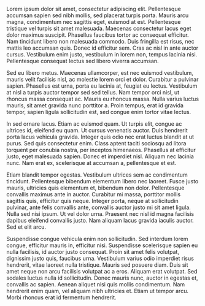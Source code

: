 
Lorem ipsum dolor sit amet, consectetur adipiscing elit. Pellentesque accumsan sapien sed nibh mollis, sed placerat turpis porta. Mauris arcu magna, condimentum nec sagittis eget, euismod at est. Pellentesque tristique vel turpis sit amet malesuada. Maecenas consectetur lacus eget dolor maximus suscipit. Phasellus faucibus tortor ac consequat efficitur. Nam tincidunt libero non malesuada commodo. Duis fringilla est risus, nec mattis leo accumsan quis. Donec id efficitur sem. Cras ac nisl in ante auctor cursus. Vestibulum enim justo, vestibulum in lorem non, tempus lacinia nisi. Pellentesque consequat lectus sed libero viverra accumsan.

Sed eu libero metus. Maecenas ullamcorper, est nec euismod vestibulum, mauris velit facilisis nisl, ac molestie lorem orci et dolor. Curabitur a pulvinar sapien. Phasellus est urna, porta eu lacinia at, feugiat eu lectus. Vestibulum at nisl a turpis auctor tempor sed sed tellus. Nam tempor orci nisl, ut rhoncus massa consequat ac. Mauris eu rhoncus massa. Nulla varius luctus mauris, sit amet gravida nunc porttitor a. Proin tempus, erat id gravida tempor, sapien ligula sollicitudin est, sed congue enim tortor vitae lectus.

In sed ornare lacus. Etiam ac euismod quam. Ut turpis elit, congue ac ultrices id, eleifend eu quam. Ut cursus venenatis auctor. Duis hendrerit porta lacus vehicula gravida. Integer quis odio nec erat luctus blandit at ut purus. Sed quis consectetur enim. Class aptent taciti sociosqu ad litora torquent per conubia nostra, per inceptos himenaeos. Phasellus at efficitur justo, eget malesuada sapien. Donec et imperdiet nisl. Aliquam nec lacinia nunc. Nam erat ex, scelerisque at accumsan a, pellentesque et est.

Etiam blandit tempor egestas. Vestibulum ultrices sem ac condimentum tincidunt. Pellentesque bibendum elementum libero nec laoreet. Fusce justo mauris, ultricies quis elementum et, bibendum non dolor. Pellentesque convallis maximus ante in auctor. Curabitur mi massa, porttitor mollis sagittis quis, efficitur quis neque. Integer porta, neque at sollicitudin pulvinar, ante felis convallis ante, convallis auctor justo mi sit amet ligula. Nulla sed nisi ipsum. Ut vel dolor urna. Praesent nec nisl id magna facilisis dapibus eleifend convallis justo. Nam aliquam lacus gravida iaculis auctor. Sed et elit arcu.

Suspendisse congue vehicula enim non sollicitudin. Sed interdum lorem congue, efficitur mauris in, efficitur nisi. Suspendisse scelerisque sapien eu nulla facilisis, id auctor justo consequat. Proin sit amet felis volutpat, dignissim justo quis, faucibus urna. Vestibulum varius odio imperdiet risus hendrerit, vitae laoreet nulla tristique. Mauris sed posuere diam. Duis sit amet neque non arcu facilisis volutpat ac a eros. Aliquam erat volutpat. Sed sodales luctus nulla id sollicitudin. Donec mauris nunc, auctor in egestas et, convallis ac sapien. Aenean aliquet nisi quis mollis condimentum. Nam hendrerit enim quam, vel aliquam nibh ultricies et. Etiam ut tempor arcu. Morbi rhoncus erat id fermentum hendrerit.